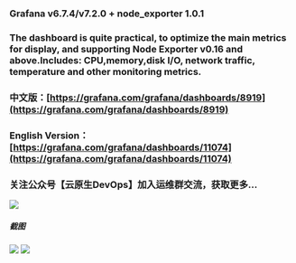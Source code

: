 ### Grafana v6.7.4/v7.2.0 +  node_exporter 1.0.1
### The dashboard is quite practical, to optimize the main metrics for display, and supporting Node Exporter v0.16 and above.Includes: CPU,memory,disk I/O, network traffic, temperature and other monitoring metrics.

### 中文版：[https://grafana.com/grafana/dashboards/8919](https://grafana.com/grafana/dashboards/8919)
### English Version：[https://grafana.com/grafana/dashboards/11074](https://grafana.com/grafana/dashboards/11074)

### 关注公众号【**云原生DevOps**】加入运维群交流，获取更多...
![](https://github.com/starsliao/Prometheus/blob/master/qr.jpg)

##### 截图
![](https://github.com/starsliao/Prometheus/blob/master/node_exporter/sa.png)
![](https://github.com/starsliao/Prometheus/blob/master/node_exporter/s1.png)

